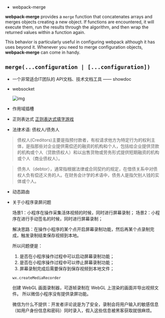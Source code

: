 * webpack-merge

**webpack-merge** provides a `merge` function that concatenates arrays and merges objects creating a new object. If functions are encountered, it will execute them, run the results through the algorithm, and then wrap the returned values within a function again.

This behavior is particularly useful in configuring webpack although it has uses beyond it. Whenever you need to merge configuration objects, **webpack-merge** can come in handy.

## **`merge(...configuration | [...configuration])`**

* 一个非常适合IT团队的 API文档、技术文档工具 —— showdoc

* websocket

  ![img](https://www.ruanyifeng.com/blogimg/asset/2017/bg2017051503.jpg)

* 作用域插槽

* 正则表达式
  [正则表达式填字游戏](https://regexcrossword.com/)

* 法律术语: 债权人/债务人

> 债权人(Creditors)主要是指预付款者，有权请求他方为特定行为的权利主体，是指那些对企业提供需偿还的融资的机构和个人，包括给企业提供贷款的机构或个人（贷款债权人）和以出售货物或劳务形式提供短期融资的机构或个人（商业债权人）。

> 债务人（debtor），通常指根据法律或合同契约的规定，在借债关系中对债权人负有偿还义务的人。在财务会计学的术语中，债务人是指欠别人钱的实体或个人。

* 动态路由

* 关于小程序录屏问题

  场景1：小程序在操作采集活体视频的时候，同时进行屏幕录制；
  场景2：小程序在进行手动签名的时候，同时进行屏幕录制；

  解决思路：在操作小程序的某个点开启屏幕录制功能，然后再某个点录制完成，触发录制结束保存视频到本地。

  所以问题便是：

  1. 是否在小程序操作过程中可以启动屏幕录制功能；
  2. 是否在小程序操作过程中可以停止屏幕录制功能；
  3. 屏幕录制完成后需要保存到保存视频到本地文件；

  `wx.createMediaRecorder`
  
  创建 WebGL 画面录制器，可逐帧录制在 WebGL 上渲染的画面并导出视频文件。
  所以微信小程序没有提供录屏功能。

  微信为什么不提供：开发者评论说是为了安全，录制会将用户输入的敏感信息（如用户身份信息和密码）同时录入，假入这些信息被黑客获取就很麻烦。